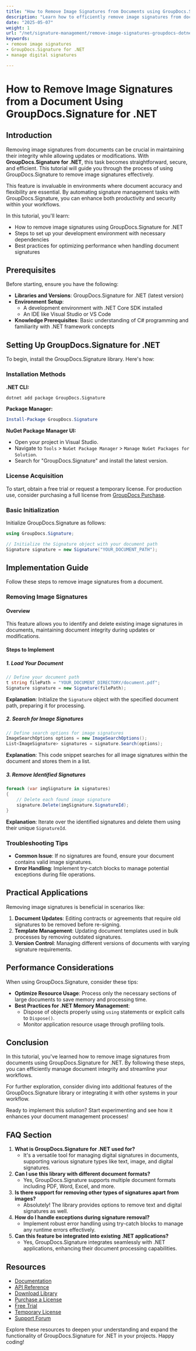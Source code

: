 ```yaml
---
title: "How to Remove Image Signatures from Documents using GroupDocs.Signature for .NET"
description: "Learn how to efficiently remove image signatures from documents with GroupDocs.Signature for .NET. Streamline your document workflow and maintain integrity."
date: "2025-05-07"
weight: 1
url: "/net/signature-management/remove-image-signatures-groupdocs-dotnet/"
keywords:
- remove image signatures
- GroupDocs.Signature for .NET
- manage digital signatures

---
```



# How to Remove Image Signatures from a Document Using GroupDocs.Signature for .NET

## Introduction

Removing image signatures from documents can be crucial in maintaining their integrity while allowing updates or modifications. With **GroupDocs.Signature for .NET**, this task becomes straightforward, secure, and efficient. This tutorial will guide you through the process of using GroupDocs.Signature to remove image signatures effectively.

This feature is invaluable in environments where document accuracy and flexibility are essential. By automating signature management tasks with GroupDocs.Signature, you can enhance both productivity and security within your workflows.

In this tutorial, you'll learn:
- How to remove image signatures using GroupDocs.Signature for .NET
- Steps to set up your development environment with necessary dependencies
- Best practices for optimizing performance when handling document signatures

## Prerequisites

Before starting, ensure you have the following:

- **Libraries and Versions**: GroupDocs.Signature for .NET (latest version)
- **Environment Setup**:
  - A development environment with .NET Core SDK installed
  - An IDE like Visual Studio or VS Code
- **Knowledge Prerequisites**: Basic understanding of C# programming and familiarity with .NET framework concepts

## Setting Up GroupDocs.Signature for .NET

To begin, install the GroupDocs.Signature library. Here's how:

### Installation Methods

**.NET CLI:**

```bash
dotnet add package GroupDocs.Signature
```

**Package Manager:**

```powershell
Install-Package GroupDocs.Signature
```

**NuGet Package Manager UI:**

- Open your project in Visual Studio.
- Navigate to `Tools` > `NuGet Package Manager` > `Manage NuGet Packages for Solution`.
- Search for "GroupDocs.Signature" and install the latest version.

### License Acquisition

To start, obtain a free trial or request a temporary license. For production use, consider purchasing a full license from [GroupDocs Purchase](https://purchase.groupdocs.com/buy).

### Basic Initialization

Initialize GroupDocs.Signature as follows:

```csharp
using GroupDocs.Signature;

// Initialize the Signature object with your document path
Signature signature = new Signature("YOUR_DOCUMENT_PATH");
```

## Implementation Guide

Follow these steps to remove image signatures from a document.

### Removing Image Signatures

#### Overview

This feature allows you to identify and delete existing image signatures in documents, maintaining document integrity during updates or modifications.

#### Steps to Implement

##### 1. Load Your Document

```csharp
// Define your document path
t string filePath = "YOUR_DOCUMENT_DIRECTORY/document.pdf";
Signature signature = new Signature(filePath);
```

**Explanation**: Initialize the `Signature` object with the specified document path, preparing it for processing.

##### 2. Search for Image Signatures

```csharp
// Define search options for image signatures
ImageSearchOptions options = new ImageSearchOptions();
List<ImageSignature> signatures = signature.Search(options);
```

**Explanation**: This code snippet searches for all image signatures within the document and stores them in a list.

##### 3. Remove Identified Signatures

```csharp
foreach (var imgSignature in signatures)
{
    // Delete each found image signature
    signature.Delete(imgSignature.SignatureId);
}
```

**Explanation**: Iterate over the identified signatures and delete them using their unique `SignatureId`.

### Troubleshooting Tips

- **Common Issue**: If no signatures are found, ensure your document contains valid image signatures.
- **Error Handling**: Implement try-catch blocks to manage potential exceptions during file operations.

## Practical Applications

Removing image signatures is beneficial in scenarios like:
1. **Document Updates**: Editing contracts or agreements that require old signatures to be removed before re-signing.
2. **Template Management**: Updating document templates used in bulk processes by removing outdated signatures.
3. **Version Control**: Managing different versions of documents with varying signature requirements.

## Performance Considerations

When using GroupDocs.Signature, consider these tips:
- **Optimize Resource Usage**: Process only the necessary sections of large documents to save memory and processing time.
- **Best Practices for .NET Memory Management**:
  - Dispose of objects properly using `using` statements or explicit calls to `Dispose()`.
  - Monitor application resource usage through profiling tools.

## Conclusion

In this tutorial, you've learned how to remove image signatures from documents using GroupDocs.Signature for .NET. By following these steps, you can efficiently manage document integrity and streamline your workflows.

For further exploration, consider diving into additional features of the GroupDocs.Signature library or integrating it with other systems in your workflow.

Ready to implement this solution? Start experimenting and see how it enhances your document management processes!

## FAQ Section

1. **What is GroupDocs.Signature for .NET used for?**
   - It's a versatile tool for managing digital signatures in documents, supporting various signature types like text, image, and digital signatures.
2. **Can I use this library with different document formats?**
   - Yes, GroupDocs.Signature supports multiple document formats including PDF, Word, Excel, and more.
3. **Is there support for removing other types of signatures apart from images?**
   - Absolutely! The library provides options to remove text and digital signatures as well.
4. **How do I handle exceptions during signature removal?**
   - Implement robust error handling using try-catch blocks to manage any runtime errors effectively.
5. **Can this feature be integrated into existing .NET applications?**
   - Yes, GroupDocs.Signature integrates seamlessly with .NET applications, enhancing their document processing capabilities.

## Resources

- [Documentation](https://docs.groupdocs.com/signature/net/)
- [API Reference](https://reference.groupdocs.com/signature/net/)
- [Download Library](https://releases.groupdocs.com/signature/net/)
- [Purchase a License](https://purchase.groupdocs.com/buy)
- [Free Trial](https://releases.groupdocs.com/signature/net/)
- [Temporary License](https://purchase.groupdocs.com/temporary-license/)
- [Support Forum](https://forum.groupdocs.com/c/signature/)

Explore these resources to deepen your understanding and expand the functionality of GroupDocs.Signature for .NET in your projects. Happy coding!
